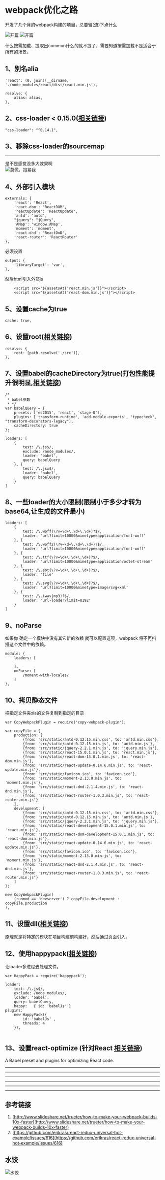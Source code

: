 # webpack优化之路
开发了几个月的webpack构建的项目，总要留(流)下点什么

![开篇](https://pic4.zhimg.com/0fc7bd004140b1707e7226f22b4bc0bb_b.jpg)
![开篇](https://pic1.zhimg.com/4cefc77e2e9e82f1f225d2e96aaa707c_b.jpg) 
 
什么按需加载、提取出common什么的就不提了，需要知道按需加载不是适合于所有的场景。

## 1、别名alia
```
'react': (0, join)(__dirname, './node_modules/react/dist/react.min.js'),

resolve: {
    alias: alias,
},
```
## 2、css-loader < 0.15.0([相关链接](https://github.com/webpack/css-loader/issues/124))

```
"css-loader": "^0.14.1",
```
## 3、移除css-loader的sourcemap 
---

是不是感觉没多大效果啊  
![莫慌，抱紧我](https://pic2.zhimg.com/abe078526fd7ad08855b5af938fa3521_b.jpg)
## 4、外部引入模块
```
externals: {
	'react': 'React',
	'react-dom': 'ReactDOM',
	'reactUpdate': 'ReactUpdate',
	'antd': 'antd',
	"jquery": "jQuery",
	'AMap': 'window.AMap',
 	'moment': 'moment',
	'react-dnd': 'ReactDnD',
	'react-router': 'ReactRouter'
},
```
必须设置

```
output: {
	'libraryTarget': 'var',
},
```
然后html引入外部js 

```
	<script src="${assetsAt('react.min.js')}"></script>  
	<script src="${assetsAt('react-dom.min.js')}"></script>  
```
## 5、设置cache为true  
```
cache: true,
```
## 6、设置root([相关链接](https://github.com/Automattic/wp-calypso/pull/4128))
```
resolve: {
    root: [path.resolve('./src')],
},
```
## 7、设置babel的cacheDirectory为true(打包性能提升很明显,[相关链接](https://github.com/babel/babel-loader))
```
/*
 * babel参数
 * */
var babelQuery = {
    presets: ['es2015', 'react', 'stage-0'],
    plugins: ['transform-runtime', 'add-module-exports', 'typecheck', "transform-decorators-legacy"],
    cacheDirectory: true
};

loaders: [
	{
		test: /\.js$/,
		exclude: /node_modules/,
		loader: 'babel',
		query: babelQuery
	}, {
		test: /\.jsx$/,
		loader: 'babel',
		query: babelQuery
	}
]
```
## 8、一些loader的大小限制(限制小于多少才转为base64,让生成的文件最小)

```
loaders: [
	{
		test: /\.woff(\?v=\d+\.\d+\.\d+)?$/,
		loader: 'url?limit=10000&minetype=application/font-woff'
	}, {
		test: /\.woff2(\?v=\d+\.\d+\.\d+)?$/,
		loader: 'url?limit=10000&minetype=application/font-woff'
	}, {
		test: /\.ttf(\?v=\d+\.\d+\.\d+)?$/,
		loader: 'url?limit=10000&minetype=application/octet-stream'
	}, {
		test: /\.eot(\?v=\d+\.\d+\.\d+)?$/, 
		loader: 'file'
	}, {
		test: /\.svg(\?v=\d+\.\d+\.\d+)?$/,
		loader: 'url?limit=10000&minetype=image/svg+xml'
	}, {
		test: /\.(wav|mp3)?$/,
		loader: 'url-loader?limit=8192'
	}
]
```
## 9、noParse
如果你 确定一个模块中没有其它新的依赖 就可以配置这项，webpack 将不再扫描这个文件中的依赖。

```  
module: {
	loaders: [
            
	],
	noParse: [
		/moment-with-locales/
	] 
},
```
## 10、拷贝静态文件
把指定文件夹xia的文件复制到指定的目录

```
var CopyWebpackPlugin = require('copy-webpack-plugin');

var copyFile = {
    production: [
        {from: 'src/static/antd-0.12.15.min.css', to: 'antd.min.css'},
        {from: 'src/static/antd-0.12.15.min.js', to: 'antd.min.js'},
        {from: 'src/static/jquery-2.2.1.min.js', to: 'jquery.min.js'},
        {from: 'src/static/react-15.0.1.min.js', to: 'react.min.js'},
        {from: 'src/static/react-dom-15.0.1.min.js', to: 'react-dom.min.js'},
        {from: 'src/static/react-update-0.14.6.min.js', to: 'react-update.min.js'},
        {from: 'src/static/favicon.ico', to: 'favicon.ico'},
        {from: 'src/static/moment-2.13.0.min.js', to: 'moment.min.js'},
        {from: 'src/static/react-dnd-2.1.4.min.js', to: 'react-dnd.min.js'},
        {from: 'src/static/react-router-1.0.3.min.js', to: 'react-router.min.js'}
    ],
    development: [
        {from: 'src/static/antd-0.12.15.min.css', to: 'antd.min.css'},
        {from: 'src/static/antd-0.12.15.min.js', to: 'antd.min.js'},
        {from: 'src/static/jquery-2.2.1.min.js', to: 'jquery.min.js'},
        {from: 'src/static/react-development-15.0.1.min.js', to: 'react.min.js'},
        {from: 'src/static/react-dom-development-15.0.1.min.js', to: 'react-dom.min.js'},
        {from: 'src/static/react-update-0.14.6.min.js', to: 'react-update.min.js'},
        {from: 'src/static/favicon.ico', to: 'favicon.ico'},
        {from: 'src/static/moment-2.13.0.min.js', to: 'moment.min.js'},
        {from: 'src/static/react-dnd-2.1.4.min.js', to: 'react-dnd.min.js'},
        {from: 'src/static/react-router-1.0.3.min.js', to: 'react-router.min.js'}
    ]
};

new CopyWebpackPlugin(
	(runmod == 'devserver') ? copyFile.development : copyFile.production
),
```
## 11、设置dll([相关链接](http://engineering.invisionapp.com/post/optimizing-webpack/))
原理就是将特定的模块在项目构建前构建好，然后通过页面引入。

## 12、使用happypack([相关链接](https://github.com/amireh/happypack))  
让loader多进程去处理文件。  

```
var HappyPack = require('happypack');

loader:
	test: /\.js$/,
	exclude: /node_modules/,
	loader: 'babel',
	query: babelQuery,
	happy:   { id: 'babelJs' }
plugins:
	new HappyPack({
		id: 'babelJs' ,
		threads: 4
	}),
	
```

## 13、设置react-optimize (针对React [相关链接](https://github.com/thejameskyle/babel-react-optimize))
A Babel preset and plugins for optimizing React code.

---  
---
---
---
---
---

## 参考链接
1. [http://www.slideshare.net/trueter/how-to-make-your-webpack-builds-10x-faster](http://www.slideshare.net/trueter/how-to-make-your-webpack-builds-10x-faster)  
2. [https://github.com/erikras/react-redux-universal-hot-example/issues/616](https://github.com/erikras/react-redux-universal-hot-example/issues/616)

## 水饺
![水饺](https://pic1.zhimg.com/e2d5be25d126edf5e036b16cd5440c70_b.jpg)
